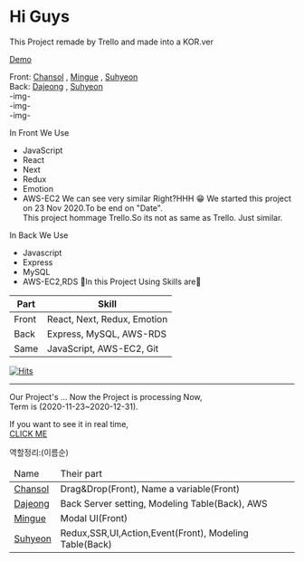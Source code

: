 # Hi Guys

This Project remade by Trello and made into a KOR.ver

[Demo]()

Front: [Chansol](https://github.com/badbeoti) ,
 [Mingue](https://github.com/gyumong) ,
  [Suhyeon](https://github.com/SuhyeonP)     
Back: [Dajeong](https://github.com/dismsssss) ,
  [Suhyeon](https://github.com/SuhyeonP)     
-img-    
-img-     
-img-        

In Front We Use
* JavaScript
* React
* Next
* Redux
* Emotion
* AWS-EC2
We can see very similar Right?HHH 😁
We started this project on 23 Nov 2020.To be end on "Date".     
This project hommage Trello.So its not as same as Trello. Just similar.

In Back We Use
* Javascript
* Express
* MySQL
* AWS-EC2,RDS
🔽In this Project Using Skills are🔽   
<table>
<thead>
<th>Part</th>
<th>Skill</th>
</thead>
<tbody>
<tr>
<td>Front</td>
<td>React, Next, Redux, Emotion</td>
</tr>
<tr>
<td>Back</td>
<td>Express, MySQL, AWS-RDS</td>
</tr>
<tr>
<td>Same</td>
<td>JavaScript, AWS-EC2, Git</td>
</tr>
</tbody>
</table>

[![Hits](https://hits.seeyoufarm.com/api/count/incr/badge.svg?url=https%3A%2F%2Fgithub.com%2FSuhyeonP%2FTrello&count_bg=%238E60F9&title_bg=%235E86FF&icon=&icon_color=%23E7E7E7&title=Visitor&edge_flat=true)](https://hits.seeyoufarm.com)
*****

Our Project's ...
Now the Project is processing Now,   
Term is (2020-11-23~2020-12-31).

If you want to see it in real time,    
[CLICK ME](https://github.com/SuhyeonP/trello/tree/develop)

역할정리:(이름순)

<table>
<thead>
<tr>
<td>Name</td>
<td>Their part</td>
</tr>
</thead>
<tbody>
<tr>
<td><a href="https://github.com/badbeoti">Chansol</a></td>
<td>Drag&Drop(Front), Name a variable(Front)</td>
</tr>
<tr>
<td><a href="https://github.com/dismsssss">Dajeong</a></td>
<td>Back Server setting, Modeling Table(Back), AWS</td>
</tr>
<tr>
<td><a href="https://github.com/gyumong">Mingue</a></td>
<td>Modal UI(Front)</td>
</tr>
<tr>
<td><a href="https://github.com/SuhyeonP">Suhyeon</a></td>
<td>Redux,SSR,UI,Action,Event(Front), Modeling Table(Back)</td>
</tr>
</tbody>
</table>
